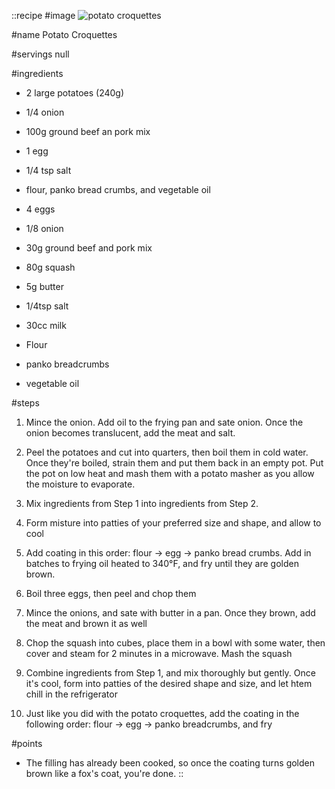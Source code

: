::recipe
#image
![potato croquettes](/img/vol5/potato_croquettes.jpg)

#name
Potato Croquettes

#servings
null

#ingredients
- 2 large potatoes (240g)
- 1/4 onion
- 100g ground beef an pork mix
- 1 egg
- 1/4 tsp salt
- flour, panko bread crumbs, and vegetable oil

- 4 eggs
- 1/8 onion
- 30g ground beef and pork mix
- 80g squash
- 5g butter

- 1/4tsp salt
- 30cc milk
- Flour
- panko breadcrumbs
- vegetable oil

            
#steps
1. Mince the onion. Add oil to the frying pan and sate onion. Once the onion becomes translucent, add the meat and salt.

2. Peel the potatoes and cut into quarters, then boil them in cold water. Once they're boiled, strain them and put them back in an empty pot. Put the pot on low heat and mash them with a potato masher as you allow the moisture to evaporate.

3. Mix ingredients from Step 1 into ingredients from Step 2.

4. Form misture into patties of your preferred size and shape, and allow to cool

5. Add coating in this order: flour → egg → panko bread crumbs. Add in batches to frying oil heated to 340°F, and fry until they are golden brown.

6. Boil three eggs, then peel and chop them

7. Mince the onions, and sate with butter in a pan. Once they brown, add the meat and brown it as well

8. Chop the squash into cubes, place them in a bowl with some water, then cover and steam for 2 minutes in a microwave. Mash the squash

9. Combine ingredients from Step 1, and mix thoroughly but gently. Once it's cool, form into patties of the desired shape and size, and let htem chill in the refrigerator

10. Just like you did with the potato croquettes, add the coating in the following order: flour → egg → panko breadcrumbs, and fry
           
#points
- The filling has already been cooked, so once the coating turns golden brown like a fox's coat, you're done.
::
